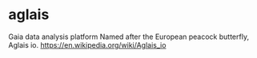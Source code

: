 # aglais
Gaia data analysis platform
Named after the European peacock butterfly, Aglais io.
https://en.wikipedia.org/wiki/Aglais_io
